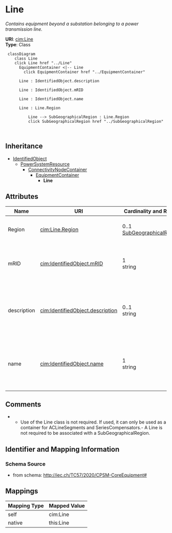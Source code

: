 # Line


_Contains equipment beyond a substation belonging to a power transmission line._





**URI**: [cim:Line](http://iec.ch/TC57/CIM100#Line)<br />
**Type**: Class




```mermaid
 classDiagram
    class Line
    click Line href "../Line"
      EquipmentContainer <|-- Line
        click EquipmentContainer href "../EquipmentContainer"
      
      Line : IdentifiedObject.description
        
      Line : IdentifiedObject.mRID
        
      Line : IdentifiedObject.name
        
      Line : Line.Region
        
          Line --> SubGeographicalRegion : Line.Region
          click SubGeographicalRegion href "../SubGeographicalRegion"
        
      
```





## Inheritance
* [IdentifiedObject](IdentifiedObject.md)
    * [PowerSystemResource](PowerSystemResource.md)
        * [ConnectivityNodeContainer](ConnectivityNodeContainer.md)
            * [EquipmentContainer](EquipmentContainer.md)
                * **Line**



## Attributes


| Name | URI | Cardinality and Range | Description | Inheritance |
| ---  | --- | --- | --- | --- |
| Region | [cim:Line.Region](http://iec.ch/TC57/CIM100#Line.Region) | 0..1 <br />  [SubGeographicalRegion](SubGeographicalRegion.md)  | The sub-geographical region of the line | direct |
| mRID | [cim:IdentifiedObject.mRID](http://iec.ch/TC57/CIM100#IdentifiedObject.mRID) | 1 <br />  string  | Master resource identifier issued by a model authority | [IdentifiedObject](IdentifiedObject.md) |
| description | [cim:IdentifiedObject.description](http://iec.ch/TC57/CIM100#IdentifiedObject.description) | 0..1 <br />  string  | The description is a free human readable text describing or naming the object | [IdentifiedObject](IdentifiedObject.md) |
| name | [cim:IdentifiedObject.name](http://iec.ch/TC57/CIM100#IdentifiedObject.name) | 1 <br />  string  | The name is any free human readable and possibly non unique text naming the o... | [IdentifiedObject](IdentifiedObject.md) |









## Comments

* -  Use of the Line class is not required.  If used, it can only be used as a container for ACLineSegments and SeriesCompensators.-  A Line is not required to be associated with a SubGeographicalRegion.

## Identifier and Mapping Information







### Schema Source


* from schema: http://iec.ch/TC57/2020/CPSM-CoreEquipment#





## Mappings

| Mapping Type | Mapped Value |
| ---  | ---  |
| self | cim:Line |
| native | this:Line |




